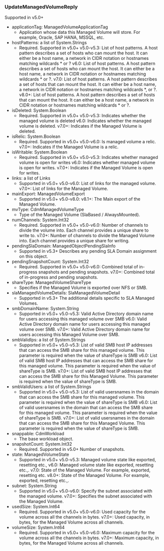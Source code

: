 ### UpdateManagedVolumeReply
Supported in v5.0+

- applicationTag: ManagedVolumeApplicationTag
  - Application whose data this Managed Volume will store. For example, Oracle, SAP HANA, MSSQL, etc.
- hostPatterns: a list of System.Strings
  - Required. Supported in v5.0+
  v5.0-v5.3: List of host patterns. A host pattern describes a set of hosts who can mount the host. It can either be a host name, a network in CIDR notation or hostnames matching wildcards * or ?
  v6.0: List of host patterns. A host pattern describes a set of hosts who can mount the host. It can either be a host name, a network in CIDR notation or hostnames matching wildcards * or ?.
  v7.0: List of host patterns. A host pattern describes a set of hosts that can mount the host. It can either be a host name, a network in CIDR notation or hostnames matching wildcards *, or ?.
  v8.0+: List of host patterns. A host pattern describes a set of hosts that can mount the host. It can either be a host name, a network in CIDR notation or hostnames matching wildcards * or ?.
- isDeleted: System.Boolean
  - Required. Supported in v5.0+
  v5.0-v5.3: Indicates whether the managed volume is deleted
  v6.0: Indicates whether the managed volume is deleted.
  v7.0+: Indicates if the Managed Volume is deleted.
- isRelic: System.Boolean
  - Required. Supported in v5.0+
  v5.0-v6.0: Is managed volume a relic.
  v7.0+: Indicates if the Managed Volume is a relic.
- isWritable: System.Boolean
  - Required. Supported in v5.0+
  v5.0-v5.3: Indicates whether managed volume is open for writes
  v6.0: Indicates whether managed volume is open for writes.
  v7.0+: Indicates if the Managed Volume is open for writes.
- links: a list of Links
  - Supported in v5.0+
  v5.0-v6.0: List of links for the managed volume.
  v7.0+: List of links for the Managed Volume.
- mainExport: ManagedVolumeExport
  - Supported in v5.0+
  v5.0-v8.0: 
  v8.1+: The Main export of the Managed Volume.
- mvType: CdmManagedVolumeType
  - Type of the Managed Volume (SlaBased / AlwaysMounted).
- numChannels: System.Int32
  - Required. Supported in v5.0+
  v5.0-v6.0: Number of channels to divide the volume into. Each channel provides a unique share to write to.
  v7.0+: Number of channels to divide the Managed Volume into. Each channel provides a unique share for writing.
- pendingSlaDomain: ManagedObjectPendingSlaInfo
  - Supported in v5.3+
  Describes any pending SLA Domain assignment on this object.
- pendingSnapshotCount: System.Int32
  - Required. Supported in v5.0+
  v5.0-v6.0: Combined total of in-progress snapshots and pending snapshots.
  v7.0+: Combined total of in-progress and pending snapshots.
- shareType: ManagedVolumeShareType
  - Specifies if the Managed Volume is exported over NFS or SMB.
- slaManagedVolumeDetails: SlaManagedVolumeDetail
  - Supported in v5.3+
  The additional details specific to SLA Managed Volumes.
- smbDomainName: System.String
  - Supported in v5.0+
  v5.0-v5.3: Valid Active Directory domain name for users accessing this managed volume over SMB
  v6.0: Valid Active Directory domain name for users accessing this managed volume over SMB.
  v7.0+: Valid Active Directory domain name for users accessing this Managed Volume over SMB.
- smbValidIps: a list of System.Strings
  - Supported in v5.0+
  v5.0-v5.3: List of valid SMB host IP addresses that can access the SMB share for this managed volume. This parameter is required when the value of shareType is SMB
  v6.0: List of valid SMB host IP addresses that can access the SMB share for this managed volume. This parameter is required when the value of shareType is SMB.
  v7.0+: List of valid SMB host IP addresses that can access the SMB share for this Managed Volume. This parameter is required when the value of shareType is SMB.
- smbValidUsers: a list of System.Strings
  - Supported in v5.0+
  v5.0-v5.3: List of valid usersnames in the domain that can access the SMB share for this managed volume. This parameter is required when the value of shareType is SMB
  v6.0: List of valid usersnames in the domain that can access the SMB share for this managed volume. This parameter is required when the value of shareType is SMB.
  v7.0+: List of valid usersnames in the domain that can access the SMB share for this Managed Volume. This parameter is required when the value of shareType is SMB.
- snappable: CdmWorkload
  - The base workload object.
- snapshotCount: System.Int32
  - Required. Supported in v5.0+
  Number of snapshots.
- state: ManagedVolumeState
  - Supported in v5.0+
  v5.0-v5.3: Managed volume state like exported, resetting etc.,
  v6.0: Managed volume state like exported, resetting etc.,.
  v7.0: State of the Managed Volume. For example, exported, resetting etc.
  v8.0+: State of the Managed Volume. For example, exported, resetting etc.,.
- subnet: System.String
  - Supported in v5.0+
  v5.0-v6.0: Specify the subnet associated with the managed volume.
  v7.0+: Specifies the subnet associated with the Managed Volume.
- usedSize: System.Int64
  - Required. Supported in v5.0+
  v5.0-v6.0: Used capacity for the volume across all the channels in bytes.
  v7.0+: Used capacity, in bytes, for the Managed Volume across all channels.
- volumeSize: System.Int64
  - Required. Supported in v5.0+
  v5.0-v6.0: Maximum capacity for the volume across all the channels in bytes.
  v7.0+: Maximum capacity, in bytes, for the Managed Volume across all channels.
